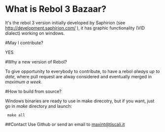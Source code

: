 # What is Rebol 3 Bazaar?

It's the rebol 3 version initially developed by Saphirion (see http://development.saphirion.com/ ),
it has graphic functionality (VID dialect) working on windows.

#May I contribute?

YES

#Why a new version of Rebol?

To give opportunity to everybody to contribute, to have a rebol *always up to date*, where pull request are 
alway considered and eventually merged in *maximum a week*.

#How to build from source?

Windows binaries are ready to use in make direcotry, but if you want, just go in 
*make* directory and launch:

     make all

##Contact
Use Github or send an email to maxint@tiscali.it

